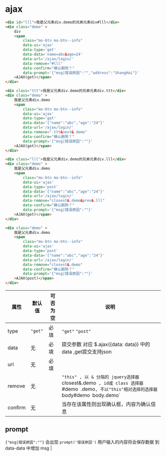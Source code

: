 # ajax


````html
<div id="lll">我是父元素div.demo的兄弟元素div#lll</div>
<div class="demo" >
    div
    <span
        class="mo-btn mo-btn--info"
        data-ui='ajax'
        data-type='get'
        data-data='name=abc&age=24'
        data-url='/ajax/login/'
        data-remove="#lll"
        data-confirm="确认删除？"
        data-prompt='{"msg|错误原因":"","address":"ShangHai"}'
    >AJAX(get)</span>
</div>
````

````html
<div class="ttt">我是父元素div.demo的兄弟元素div.ttt</div>
<div class="demo" >
    我是父元素div.demo
    <span
        class="mo-btn mo-btn--info"
        data-ui='ajax'
        data-type='get'
        data-data='{"name":"abc","age":"24"}'
        data-url='/ajax/login/'
        data-remove=".ttt&next&.demo"
        data-confirm="确认删除？"
        data-prompt='{"msg|错误原因":""}'
    >AJAX(get)</span>
</div>
````

````html
<div class="lll">我是父元素div.demo的兄弟元素div.lll</div>
<div class="demo" >
    我是父元素div.demo
    <span
        class="mo-btn mo-btn--info"
        data-ui='ajax'
        data-type='post'
        data-data='{"name":"abc","age":"24"}'
        data-url='/ajax/login/'
        data-remove="closest&.demo&prev&.lll"
        data-confirm="确认删除？"
        data-prompt='{"msg|错误原因":""}'
    >AJAX(get)</span>
</div>
````

````html
<div class="demo" >
    我是父元素div.demo
    <span
        class="mo-btn mo-btn--info"
        data-ui='ajax'
        data-type='post'
        data-data='{"name":"abc","age":"24"}'
        data-url='/ajax/login/'
        data-remove="closest&.demo"
        data-confirm="确认删除？"
        data-prompt='{"msg|错误原因":""}'
    >AJAX(post)</span>
</div>
````

| 属性 | 默认值 | 可否为空 | 说明 |
|-----|-------|---------|-----|
| type | `"get"` | 必填 | `"get"` `"post"` |
| data | 无 | 必填 | 提交参数 对应 $.ajax({data: data}) 中的 data ,get提交支持json|
| url | 无 | 必填 | |
| remove | 无 |  | `"this" , 以 & 分隔的 jquery选择器 `closest&.demo`  , id或 class 选择器  `#demo` `.demo` , 不以"this"相对选择的选择器 `body#demo` `body.demo` |
| confirm | 无 |  | 当存在该属性则出现确认框，内容为确认信息 |



<!-- | jsonp | 无 | 当存在该属性则支持跨域  | -->

## prompt
`{"msg|错误原因":""}` 会出现 `prompt('错误原因')` 用户输入的内容将会保存数据 到 data-data 中增加  msg |
